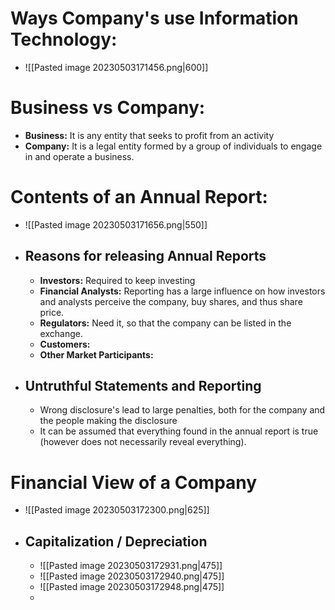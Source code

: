 
# Ways Company's use Information Technology:
- ![[Pasted image 20230503171456.png|600]]

# Business vs Company:
- **Business:** It is any entity that seeks to profit from an activity
- **Company:** It is a legal entity formed by a group of individuals to engage in and operate a business.

# Contents of an Annual Report:
- ![[Pasted image 20230503171656.png|550]]
- ## Reasons for releasing Annual Reports
	- **Investors:** Required to keep investing
	- **Financial Analysts:** Reporting has a large influence on how investors and analysts perceive the company, buy shares, and thus share price.
	- **Regulators:** Need it, so that the company can be listed in the exchange.
	- **Customers:** 
	- **Other Market Participants:**
- ## Untruthful Statements and Reporting
	- Wrong disclosure's lead to large penalties, both for the company and the people making the disclosure
	- It can be assumed that everything found in the annual report is true (however does not necessarily reveal everything).

# Financial View of a Company
- ![[Pasted image 20230503172300.png|625]]
- ## Capitalization / Depreciation
	- ![[Pasted image 20230503172931.png|475]]
	- ![[Pasted image 20230503172940.png|475]]
	- ![[Pasted image 20230503172948.png|475]]
	- 